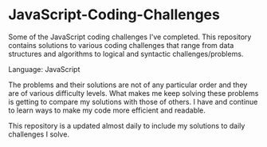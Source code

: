 # JavaScript-Coding-Challenges
Some of the JavaScript coding challenges I've completed. This repository contains solutions to various coding challenges that range from data structures and algorithms to logical and syntactic challenges/problems.

Language: JavaScript

The problems and their solutions are not of any particular order and they are of various difficulty levels. What makes me keep solving these problems is getting to compare my solutions with those of others. I have and continue to learn ways to make my code more efficient and readable.

This repository is a updated almost daily to include my solutions to daily challenges I solve.
